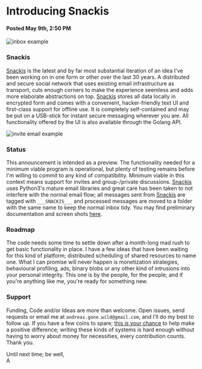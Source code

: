 # Introducing Snackis
#### Posted May 9th, 2:50 PM

![inbox example](https://github.com/andreas-gone-wild/snackis/tree/master/images/inbox.png?raw=true)

### Snackis
[Snackis](https://github.com/andreas-gone-wild/snackis) is the latest and by far most substantial iteration of an idea I've been working on in one form or other over the last 30 years. A distributed and secure social network that uses existing email infrastructure as transport, cuts enough corners to make the experience seemless and adds more elaborate abstractions on top. [Snackis](https://github.com/andreas-gone-wild/snackis) stores all data locally in encrypted form and comes with a convenient, hacker-friendly text UI and first-class support for offline use. It is completely self-contained and may be put on a USB-stick for instant secure messaging wherever you are. All functionality offered by the UI is also available through the Golang API.

![invite email example](https://github.com/andreas-gone-wild/snackis/tree/master/images/invite_email.png?raw=true)

### Status
This announcement is intended as a preview. The functionality needed for a minimum viable program is operational, but plenty of testing remains before I'm willing to commit to any kind of compatibility. Minimum viable in this context means support for invites and group-/private discussions. [Snackis](https://github.com/andreas-gone-wild/snackis) uses Python3's mature email libraries and great care has been taken to not interfere with the normal email flow; all messages sent from [Snackis](https://github.com/andreas-gone-wild/snackis) are tagged with ```___SNACKIS___``` and processed messages are moved to a folder with the same name to keep the normal inbox tidy. You may find preliminary documentation and screen shots [here](https://github.com/andreas-gone-wild/snackis).

### Roadmap
The code needs some time to settle down after a month-long mad rush to get basic functionality in place. I have a few ideas that have been waiting for this kind of platform; distributed scheduling of shared resources to name one. What I can promise will never happen is monetization strategies, behavioural profiling, ads, binary blobs or any other kind of intrusions into your personal integrity. This one is by the people, for the people; and if you're anything like me, you're ready for something new.

### Support
Funding, Code and/or Ideas are more than welcome. Open issues, send requests or email me at ```andreas.gone.wild@gmail.com```, and I'll do my best to follow up. If you have a few coins to spare; [this is your chance](https://www.paypal.me/c4life) to help make a positive difference; writing these kinds of systems is hard enough without having to worry about money for necessities, every contribution counts. Thank you.

Until next time; be well,<br/>
A